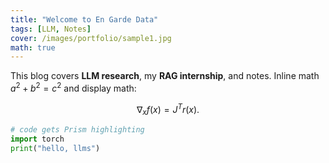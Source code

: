 ```yaml
---
title: "Welcome to En Garde Data"
tags: [LLM, Notes]
cover: /images/portfolio/sample1.jpg
math: true
---
```

This blog covers **LLM research**, my **RAG internship**, and notes. Inline math $a^2 + b^2 = c^2$ and display math:

$$\nabla_x f(x) = J^T r(x).$$

```python
# code gets Prism highlighting
import torch
print("hello, llms")
